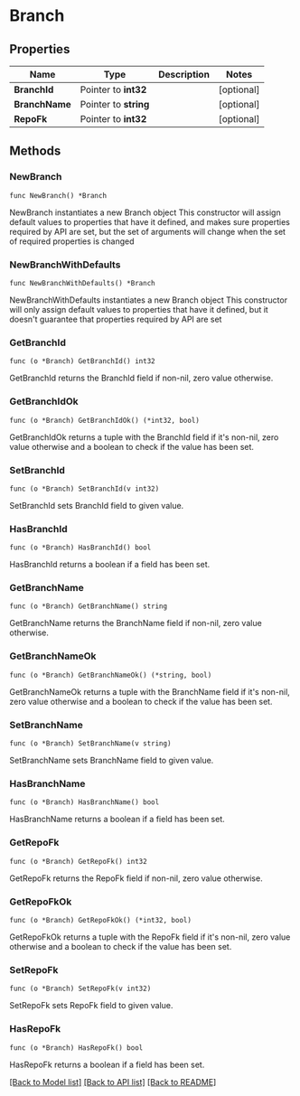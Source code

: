 # Branch

## Properties

Name | Type | Description | Notes
------------ | ------------- | ------------- | -------------
**BranchId** | Pointer to **int32** |  | [optional] 
**BranchName** | Pointer to **string** |  | [optional] 
**RepoFk** | Pointer to **int32** |  | [optional] 

## Methods

### NewBranch

`func NewBranch() *Branch`

NewBranch instantiates a new Branch object
This constructor will assign default values to properties that have it defined,
and makes sure properties required by API are set, but the set of arguments
will change when the set of required properties is changed

### NewBranchWithDefaults

`func NewBranchWithDefaults() *Branch`

NewBranchWithDefaults instantiates a new Branch object
This constructor will only assign default values to properties that have it defined,
but it doesn't guarantee that properties required by API are set

### GetBranchId

`func (o *Branch) GetBranchId() int32`

GetBranchId returns the BranchId field if non-nil, zero value otherwise.

### GetBranchIdOk

`func (o *Branch) GetBranchIdOk() (*int32, bool)`

GetBranchIdOk returns a tuple with the BranchId field if it's non-nil, zero value otherwise
and a boolean to check if the value has been set.

### SetBranchId

`func (o *Branch) SetBranchId(v int32)`

SetBranchId sets BranchId field to given value.

### HasBranchId

`func (o *Branch) HasBranchId() bool`

HasBranchId returns a boolean if a field has been set.

### GetBranchName

`func (o *Branch) GetBranchName() string`

GetBranchName returns the BranchName field if non-nil, zero value otherwise.

### GetBranchNameOk

`func (o *Branch) GetBranchNameOk() (*string, bool)`

GetBranchNameOk returns a tuple with the BranchName field if it's non-nil, zero value otherwise
and a boolean to check if the value has been set.

### SetBranchName

`func (o *Branch) SetBranchName(v string)`

SetBranchName sets BranchName field to given value.

### HasBranchName

`func (o *Branch) HasBranchName() bool`

HasBranchName returns a boolean if a field has been set.

### GetRepoFk

`func (o *Branch) GetRepoFk() int32`

GetRepoFk returns the RepoFk field if non-nil, zero value otherwise.

### GetRepoFkOk

`func (o *Branch) GetRepoFkOk() (*int32, bool)`

GetRepoFkOk returns a tuple with the RepoFk field if it's non-nil, zero value otherwise
and a boolean to check if the value has been set.

### SetRepoFk

`func (o *Branch) SetRepoFk(v int32)`

SetRepoFk sets RepoFk field to given value.

### HasRepoFk

`func (o *Branch) HasRepoFk() bool`

HasRepoFk returns a boolean if a field has been set.


[[Back to Model list]](../README.md#documentation-for-models) [[Back to API list]](../README.md#documentation-for-api-endpoints) [[Back to README]](../README.md)



